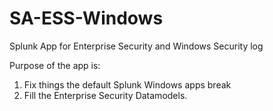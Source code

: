 # SA-ESS-Windows
Splunk App for Enterprise Security and Windows Security log

Purpose of the app is:
1) Fix things the default Splunk Windows apps break
2) Fill the Enterprise Security Datamodels.
